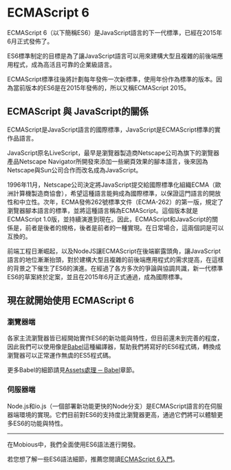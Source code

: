 # ECMAScript 6
ECMAScript 6（以下簡稱ES6）是JavaScript語言的下一代標準，已經在2015年6月正式發佈了。

ES6標準制定的目標是為了讓JavaScript語言可以用來建構大型且複雜的前後端應用程式，成為高活且可靠的企業級語言。

ECMAScript標準往後將計劃每年發佈一次新標準，使用年份作為標準的版本。因為當前版本的ES6是在2015年發佈的，所以又稱ECMAScript 2015。

## ECMAScript 與 JavaScript的關係
ECMAScript是JavaScript語言的國際標準，JavaScript是ECMAScript標準的實作品語言。

JavaScript原名LiveScript，最早是瀏覽器製造商Netscape公司為旗下的瀏覽器產品Netscape Navigator所開發來添加一些網頁效果的腳本語言，後來因為Netscape與Sun公司合作而改名成為JavaScript。

1996年11月，Netscape公司決定將JavaScript提交給國際標準化組織ECMA（歐洲計算機製造商協會），希望這種語言能夠成為國際標準，以保證這門語言的開放性和中立性。次年，ECMA發佈262號標準文件（ECMA-262）的第一版，規定了瀏覽器腳本語言的標準，並將這種語言稱為ECMAScript。這個版本就是ECMAScript 1.0版，並持續演進到現在。因此，ECMAScript和JavaScript的關係是，前者是後者的規格，後者是前者的一種實現。在日常場合，這兩個詞是可以互換的。

前端工程日漸崛起，以及NodeJS讓ECMAScript在後端嶄露頭角，讓JavaScript語言的地位漸漸抬頭，對於建構大型且複雜的前後端應用程式的需求提高，在這樣的背景之下催生了ES6的演進。在經過了各方多次的爭論與協調共識，新一代標準ES6的草案終於定案，並且在2015年6月正式通過，成為國際標準。

## 現在就開始使用 ECMAScript 6
### 瀏覽器端
各家主流瀏覽器皆已經開始實作ES6的新功能與特性，但目前還未到完善的程度，因此我們可以使用像是[Babel](https://babeljs.io/)這種編譯器，幫助我們將寫好的ES6程式碼，轉換成瀏覽器可以正常運作無虞的ES5程式碼。

更多Babel的細節請見[Assets處理 ─ Babel](/Assets/Babel.html)章節。

### 伺服器端
Node.js和io.js（一個部署新功能更快的Node分支）是ECMAScript語言的在伺服器端環境的實現。它們目前對ES6的支持度比瀏覽器更高，通過它們將可以體驗更多ES6的功能與特性。

--------------------------
在Mobious中，我們全面使用ES6語法進行開發。

若您想了解一些ES6語法細節，推薦您閱讀[ECMAScript 6入門](http://es6.ruanyifeng.com/)。
